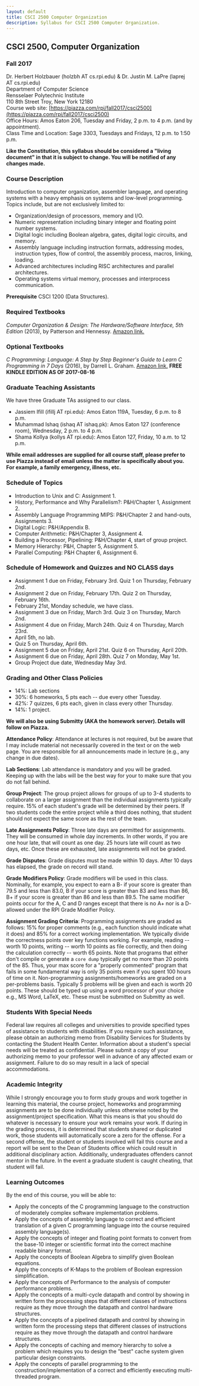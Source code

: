 ```yaml
---
layout: default
title: CSCI 2500 Computer Organization
description: Syllabus for CSCI 2500 Computer Organization.
---
```


## CSCI 2500, Computer Organization

### Fall 2017

Dr. Herbert Holzbauer (holzbh AT cs.rpi.edu) & Dr. Justin M. LaPre (laprej AT cs.rpi.edu)  
Department of Computer Science  
Rensselaer Polytechnic Institute  
110 8th Street Troy, New York 12180   
Course web site: [https://piazza.com/rpi/fall2017/csci2500](https://piazza.com/rpi/fall2017/csci2500)  
Office Hours: Amos Eaton 206, Tuesday and Friday, 2 p.m. to 4 p.m. (and by appointment).  
Class Time and Location: Sage 3303, Tuesdays and Fridays, 12 p.m. to 1:50 p.m.

**Like the Constitution, this syllabus should be considered a "living document" in that it is subject to change.
You will be notified of any changes made.**

### Course Description
Introduction to computer organization, assembler language, and operating
systems with a heavy emphasis on systems and low-level programming. Topics
include, but are not exclusively limited to:

* Organization/design of processors, memory and I/O.
* Numeric representation including binary integer and floating point
  number systems.
* Digital logic including Boolean algebra, gates, digital logic
  circuits, and memory.
* Assembly language including instruction formats, addressing modes,
  instruction types, flow of control, the assembly process, macros,
  linking, loading.
* Advanced architectures including RISC architectures and parallel
  architectures.
* Operating systems virtual memory, processes and interprocess
  communication.

**Prerequisite** CSCI 1200 (Data Structures).

### Required Textbooks

*Computer Organization & Design: The Hardware/Software Interface, 5th
Edition* (2013), by Patterson and Hennessy.
[Amazon link.](http://amzn.com/0124077269)

### Optional Textbooks

*C Programming: Language: A Step by Step Beginner's Guide to Learn C
Programming in 7 Days* (2016), by Darrell L. Graham.
[Amazon link.](https://amzn.com/B01H0LBF9Q) **FREE KINDLE EDITION AS OF
2017-08-16**

### Graduate Teaching Assistants
We have three Graduate TAs assigned to our class.

* Jassiem Ifill (ifillj AT rpi.edu): Amos Eaton 119A, Tuesday, 6
  p.m. to 8 p.m.
* Muhammad Ishaq (ishaq AT ishaq.pk): Amos Eaton 127 (conference
  room), Wednesday, 2 p.m. to 4 p.m.
* Shama Kollya (kollys AT rpi.edu): Amos Eaton 127, Friday, 10 a.m. to
  12 p.m.

**While email addresses are supplied for all course staff, please
  prefer to use Piazza instead of email unless the matter is
  specifically about you.  For example, a family emergency, illness,
  etc.**

### Schedule of Topics

* Introduction to Unix and C: Assignment 1.
* History, Performance and Why Parallelism?: P&H/Chapter 1, Assignment 2.
* Assembly Language Programming MIPS: P&H/Chapter 2 and hand-outs, Assignments 3.
* Digital Logic: P&H/Appendix B.
* Computer Arithmetic: P&H/Chapter 3, Assignment 4.
* Building a Processor, Pipelining: P&H/Chapter 4, start of group project.
* Memory Hierarchy: P&H, Chapter 5, Assignment 5.
* Parallel Computing: P&H Chapter 6, Assignment 6.

### Schedule of Homework and Quizzes and NO CLASS days

* Assignment 1 due on Friday, February 3rd.  Quiz 1 on Thursday,
  February 2nd.
* Assignment 2 due on Friday, February 17th.  Quiz 2 on Thursday,
  February 16th.
* February 21st, Monday schedule, we have class.
* Assignment 3 due on Friday, March 3rd.  Quiz 3 on Thursday, March
  2nd.
* Assignment 4 due on Friday, March 24th.  Quiz 4 on Thursday,
  March 23rd.
* April 5th, no lab.
* Quiz 5 on Thursday, April 6th.
* Assignment 5 due on Friday, April 21st.  Quiz 6 on Thursday,
  April 20th.
* Assignment 6 due on Friday, April 28th.  Quiz 7 on Monday,
  May 1st.
* Group Project due date, Wednesday May 3rd.

### Grading and Other Class Policies

*  14%: Lab sections
*  30%: 6 homeworks, 5 pts each -- due every other Tuesday.
*  42%: 7 quizzes, 6 pts each, given in class every other Thursday.
*  14%: 1 project.

**We will also be using Submitty (AKA the homework server).  Details
  will follow on Piazza.**

**Attendance Policy**: Attendance at lectures is not required, but
be aware that I may include material not necessarily covered in the
text or on the web page.  You are responsible for all announcements
made in lecture (e.g., any change in due dates).

**Lab Sections**: Lab attendance is mandatory and you will be graded.
Keeping up with the labs will be the best way for your to make sure
that you do not fall behind.

**Group Project**: The group project allows for groups of up to 3-4
students to collaborate on a larger assignment than the individual
assignments typically require.  15% of each student's grade will be
determined by their peers.  If two students code the entire project
while a third does nothing, that student should not expect the same
score as the rest of the team.

**Late Assignments Policy**: Three late days are permitted for
assignments.  They will be consumed in whole day increments. In other
words, if you are one hour late, that will count as one day. 25 hours
late will count as two days, etc. Once these are exhausted, late
assignments will not be graded.

**Grade Disputes**: Grade disputes must be made within 10 days.
After 10 days has elapsed, the grade on record will stand.

**Grade Modifiers Policy**: Grade modifiers will be used in this
class. Nominally, for example, you expect to earn a B- if your score
is greater than 79.5 and less than 83.0, B if your score is greater
than 83 and less than 86, B+ if your score is greater than 86 and less
than 89.5. The same modifier points occur for the A, C and D ranges
except that there is no A+ nor is a D- allowed under the RPI Grade
Modifier Policy.

**Assignment Grading Criteria**: Programming assignments are graded as
follows: 15% for proper comments (e.g., each function should indicate
what it does) and 85% for a correct working implementation. We
typically divide the correctness points over key functions
working. For example, reading -- worth 10 points, writing -- worth 10
points as file correctly, and then doing the calculation correctly --
worth 65 points. Note that programs that either don't compile or
generate a `core dump` typically get no more than 20 points of the
85. Thus, your max score for a "properly commented" program that fails
in some fundamental way is only 35 points even if you spent 100 hours
of time on it.  Non-programming assignments/homeworks are graded on a
per-problems basis. Typically 5 problems will be given and each is
worth 20 points.  These should be typed up using a word processor of
your choice e.g., MS Word, LaTeX, etc.  These must be submitted on
Submitty as well.

### Students With Special Needs

Federal law requires all colleges and universities to provide
specified types of assistance to students with disabilities.  If you
require such assistance, please obtain an authorizing memo from
Disability Services for Students by contacting the Student Health
Center.  Information about a student's special needs will be treated
as confidential.  Please submit a copy of your authorizing memo to
your professor well in advance of any affected exam or
assignment. Failure to do so may result in a lack of special
accommodations.

### Academic Integrity

While I strongly encourage you to form study groups and work together
in learning this material, the course project, homeworks and
programming assignments are to be done individually unless otherwise
noted by the assignment/project specification. What this means is that
you should do whatever is necessary to ensure your work remains your
work. If during in the grading process, it is determined that students
shared or duplicated work, those students will automatically score a
zero for the offense.  For a second offense, the student or students
involved will fail this course and a report will be sent to the Dean
of Students office which could result in additional disciplinary
action.  Additionally, undergraduates offenders cannot mentor in the
future.  In the event a graduate student is caught cheating, that
student will fail.

### Learning Outcomes
By the end of this course, you will be able to:

* Apply the concepts of the C programming language to the construction
of moderately complex software implementation problems.
* Apply the concepts of assembly language to correct and efficient
translation of a given C programming language into the course required
assembly language(s).
* Apply the concepts of integer and floating point formats to convert
from the base-10 integer or scientific format into the correct machine
readable binary format.
* Apply the concepts of Boolean Algebra to simplify given Boolean equations.
* Apply the concepts of K-Maps to the problem of Boolean expression
  simplification.
* Apply the concepts of Performance to the analysis of computer
  performance problems.
* Apply the concepts of a multi-cycle datapath and control by showing
in written form the processing steps that different classes of
instructions require as they move through the datapath and control
hardware structures.
* Apply the concepts of a pipelined datapath and control by showing in
written form the processing steps that different classes of
instructions require as they move through the datapath and control
hardware structures.
* Apply the concepts of caching and memory hierarchy to solve a
problem which requires you to design the "best" cache system given
particular design constraints.
* Apply the concepts of parallel programming to the
construction/implementation of a correct and efficiently executing
multi-threaded program.
